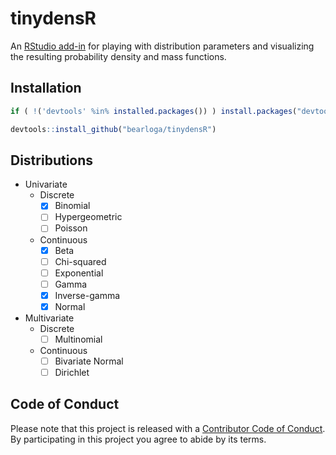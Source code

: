# tinydensR

An [RStudio add-in](https://shiny.rstudio.com/articles/gadgets.html) for playing with distribution parameters and visualizing the resulting probability density and mass functions.

## Installation

```R
if ( !('devtools' %in% installed.packages()) ) install.packages("devtools")

devtools::install_github("bearloga/tinydensR")
```

## Distributions

- Univariate
  - Discrete
    - [x] Binomial
    - [ ] Hypergeometric
    - [ ] Poisson
  - Continuous
    - [x] Beta
    - [ ] Chi-squared
    - [ ] Exponential
    - [ ] Gamma
    - [x] Inverse-gamma
    - [x] Normal
- Multivariate
  - Discrete
    - [ ] Multinomial
  - Continuous
    - [ ] Bivariate Normal
    - [ ] Dirichlet

## Code of Conduct

Please note that this project is released with a [Contributor Code of Conduct](CONDUCT.md). By participating in this project you agree to abide by its terms.
